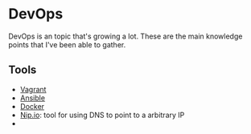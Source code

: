 # DevOps

DevOps is an topic that's growing a lot. These are the main knowledge points that I've been able to gather.


## Tools
- [Vagrant](vagrant.md)
- [Ansible](ansible.md)
- [Docker](docker.md)
- [Nip.io](http://nip.io/): tool for using DNS to point to a arbitrary IP
- 

